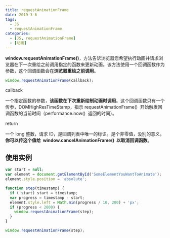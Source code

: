 ```yaml
---
title: requestAnimationFrame
date: 2019-3-6
tags:
  - JS
  - requestAnimationFrame
categories:
  - [JS, requestAnimationFrame]
  - [动画]
---
```


**window.requestAnimationFrame()**，方法告诉浏览器您希望执行动画并请求浏览器在下一次重绘之前调用指定的函数来更新动画。该方法使用一个回调函数作为参数，这个回调函数会在**浏览器重绘之前调用**。

```js
window.requestAnimationFrame(callback);
```

callback

一个指定函数的参数，**该函数在下次重新绘制动画时调用**。这个回调函数只有一个传参，DOMHighResTimeStamp，指示 requestAnimationFrame()  开始触发回调函数的当前时间（performance.now()  返回的时间）。

return

一个 long 整数，请求 ID，是回调列表中唯一的标识。是个非零值，没别的意义。**你可以传这个值给  window.cancelAnimationFrame()  以取消回调函数**。

## 使用实例

```js
var start = null;
var element = document.getElementById('SomeElementYouWantToAnimate');
element.style.position = 'absolute';

function step(timestamp) {
  if (!start) start = timestamp;
  var progress = timestamp - start;
  element.style.left = Math.min(progress / 10, 200) + 'px';
  if (progress < 2000) {
    window.requestAnimationFrame(step);
  }
}

window.requestAnimationFrame(step);
```
